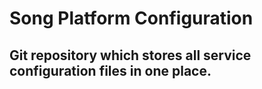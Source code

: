 # Song Platform Configuration
## Git repository which stores all service configuration files in one place.